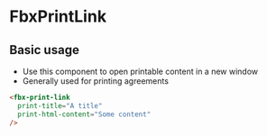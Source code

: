 # FbxPrintLink

## Basic usage

- Use this component to open printable content in a new window
- Generally used for printing agreements

```html
<fbx-print-link
  print-title="A title"
  print-html-content="Some content"
/>
```
